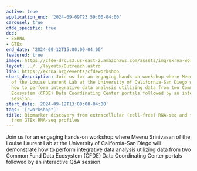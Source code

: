 ```yaml
---
active: true
application_end: '2024-09-09T23:59:00-04:00'
carousel: true
cfde_specific: true
dcc:
- ExRNA
- GTEx
end_date: '2024-09-12T15:00:00-04:00'
featured: true
image: https://cfde-drc.s3.us-east-2.amazonaws.com/assets/img/exrna-workshop-2024-2.png
layout: ../../layouts/Outreach.astro
link: https://exrna.org/events/cfdeworkshop
short_description: Join us for an engaging hands-on workshop where Meenu Srinivasan
  of the Louise Laurent Lab at the University of California-San Diego will demonstrate
  how to perform integrative data analysis utilizing data from two Common Fund Data
  Ecosystem (CFDE) Data Coordinating Center portals followed by an interactive Q&A
  session.
start_date: '2024-09-12T13:00:00-04:00'
tags: '["workshop"]'
title: Biomarker discovery from extracellular (cell-free) RNA-seq and tissue of origin
  from GTEx RNA-seq profiles
---
```

Join us for an engaging hands-on workshop where Meenu Srinivasan of the Louise Laurent Lab at the University of California-San Diego will demonstrate how to perform integrative data analysis utilizing data from two Common Fund Data Ecosystem (CFDE) Data Coordinating Center portals followed by an interactive Q&A session.